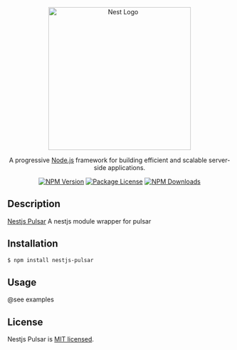 <p align="center">
  <a href="http://nestjs.com/" target="blank"><img src="https://nestjs.com/img/logo_text.svg" width="320" alt="Nest Logo" /></a>
</p>

[circleci-image]: https://img.shields.io/circleci/build/github/nestjs/nest/master?token=abc123def456
[circleci-url]: https://circleci.com/gh/nestjs/nest

  <p align="center">A progressive <a href="http://nodejs.org" target="_blank">Node.js</a> framework for building efficient and scalable server-side applications.</p>
    <p align="center">
<a href="https://www.npmjs.com/package/nestjs-pulsar" target="_blank"><img src="https://img.shields.io/npm/v/nestjs-pulsar?color=blue" alt="NPM Version" /></a>
<a href="https://www.npmjs.com/package/nestjs-pulsar" target="_blank"><img src="https://img.shields.io/npm/l/nestjs-pulsar" alt="Package License" /></a>
<a href="https://www.npmjs.com/package/nestjs-pulsar" target="_blank"><img src="https://img.shields.io/npm/dw/nestjs-pulsar" alt="NPM Downloads" /></a>
</p>
  <!--[![Backers on Open Collective](https://opencollective.com/nest/backers/badge.svg)](https://opencollective.com/nest#backer)
  [![Sponsors on Open Collective](https://opencollective.com/nest/sponsors/badge.svg)](https://opencollective.com/nest#sponsor)-->

## Description

[Nestjs Pulsar](https://github.com/ilaipi/nestjs-pulsar) A nestjs module wrapper for pulsar

## Installation

```bash
$ npm install nestjs-pulsar
```

## Usage
@see examples

## License

Nestjs Pulsar is [MIT licensed](LICENSE).
